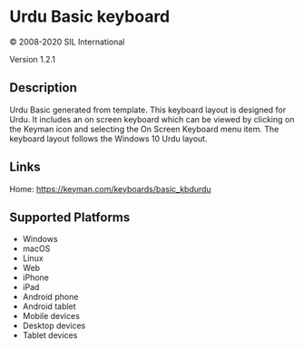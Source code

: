 Urdu Basic keyboard
==============

© 2008-2020 SIL International

Version 1.2.1

Description
-----------

Urdu Basic generated from template. This keyboard 
layout is designed for Urdu. It includes an on screen 
keyboard which can be viewed by clicking on the Keyman 
icon and selecting the On Screen Keyboard menu item. 
The keyboard layout follows the Windows 10 Urdu layout. 

Links
-----
Home: https://keyman.com/keyboards/basic_kbdurdu

Supported Platforms
-------------------
 * Windows
 * macOS
 * Linux
 * Web
 * iPhone
 * iPad
 * Android phone
 * Android tablet
 * Mobile devices
 * Desktop devices
 * Tablet devices

